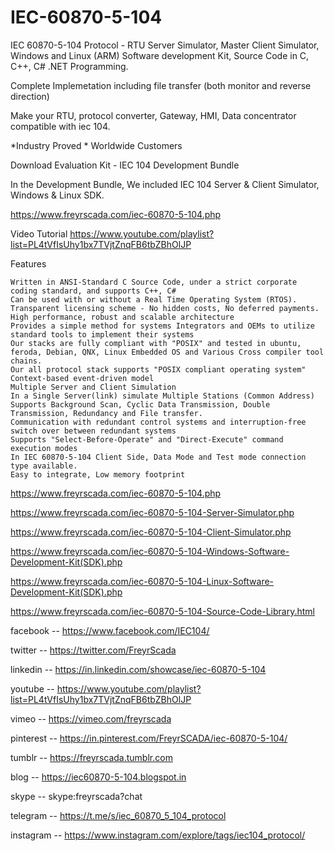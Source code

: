 # IEC-60870-5-104
IEC 60870-5-104 Protocol - RTU Server Simulator, Master Client Simulator, Windows and Linux (ARM) Software development Kit, 
Source Code in C, C++, C# .NET Programming.

Complete Implemetation including file transfer (both monitor and reverse direction)

Make your RTU, protocol converter, Gateway, HMI, Data concentrator compatible with iec 104.

*Industry Proved * Worldwide Customers

Download Evaluation Kit - IEC 104 Development Bundle

In the Development Bundle, We included IEC 104 Server & Client Simulator, Windows & Linux SDK.

https://www.freyrscada.com/iec-60870-5-104.php


Video Tutorial
https://www.youtube.com/playlist?list=PL4tVfIsUhy1bx7TVjtZnqFB6tbZBhOlJP

Features

    Written in ANSI-Standard C Source Code, under a strict corporate coding standard, and supports C++, C#
    Can be used with or without a Real Time Operating System (RTOS).
    Transparent licensing scheme - No hidden costs, No deferred payments.
    High performance, robust and scalable architecture
    Provides a simple method for systems Integrators and OEMs to utilize standard tools to implement their systems
    Our stacks are fully compliant with "POSIX" and tested in ubuntu, feroda, Debian, QNX, Linux Embedded OS and Various Cross compiler tool chains.
    Our all protocol stack supports "POSIX compliant operating system"
    Context-based event-driven model
    Multiple Server and Client Simulation
    In a Single Server(link) simulate Multiple Stations (Common Address)
    Supports Background Scan, Cyclic Data Transmission, Double Transmission, Redundancy and File transfer.
    Communication with redundant control systems and interruption-free switch over between redundant systems
    Supports "Select-Before-Operate" and "Direct-Execute" command execution modes
    In IEC 60870-5-104 Client Side, Data Mode and Test mode connection type available.
    Easy to integrate, Low memory footprint


	
	

https://www.freyrscada.com/iec-60870-5-104.php

https://www.freyrscada.com/iec-60870-5-104-Server-Simulator.php

https://www.freyrscada.com/iec-60870-5-104-Client-Simulator.php

https://www.freyrscada.com/iec-60870-5-104-Windows-Software-Development-Kit(SDK).php

https://www.freyrscada.com/iec-60870-5-104-Linux-Software-Development-Kit(SDK).php

https://www.freyrscada.com/iec-60870-5-104-Source-Code-Library.html


facebook -- https://www.facebook.com/IEC104/

twitter -- https://twitter.com/FreyrScada      

linkedin -- https://in.linkedin.com/showcase/iec-60870-5-104  

youtube -- https://www.youtube.com/playlist?list=PL4tVfIsUhy1bx7TVjtZnqFB6tbZBhOlJP

vimeo -- https://vimeo.com/freyrscada

pinterest -- https://in.pinterest.com/FreyrSCADA/iec-60870-5-104/

tumblr -- https://freyrscada.tumblr.com

blog -- https://iec60870-5-104.blogspot.in

skype -- skype:freyrscada?chat

telegram -- https://t.me/s/iec_60870_5_104_protocol

instagram -- https://www.instagram.com/explore/tags/iec104_protocol/
